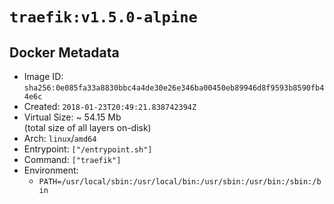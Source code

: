 # `traefik:v1.5.0-alpine`

## Docker Metadata

- Image ID: `sha256:0e085fa33a8830bbc4a4de30e26e346ba00450eb89946d8f9593b8590fb44e6c`
- Created: `2018-01-23T20:49:21.838742394Z`
- Virtual Size: ~ 54.15 Mb  
  (total size of all layers on-disk)
- Arch: `linux`/`amd64`
- Entrypoint: `["/entrypoint.sh"]`
- Command: `["traefik"]`
- Environment:
  - `PATH=/usr/local/sbin:/usr/local/bin:/usr/sbin:/usr/bin:/sbin:/bin`
